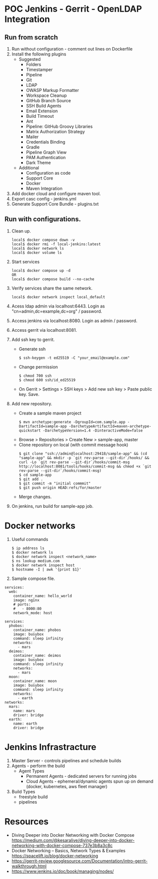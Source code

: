 # POC Jenkins - Gerrit - OpenLDAP Integration

## Run from scratch

1. Run without configuration  - comment out lines on Dockerfile
2. Install the following plugins
    - Suggested
        - Folders
        - Timestamper
        - Pipeline
        - Git
        - LDAP
        - OWASP Markup Formatter
        - Workspace Cleanup
        - GitHub Branch Source
        - SSH Build Agents
        - Email Extension
        - Build Timeout
        - Ant
        - Pipeline: GitHub Groovy Libraries
        - Matrix Authorization Strategy
        - Mailer
        - Credentials Binding
        - Gradle
        - Pipeline Graph View
        - PAM Authentication
        - Dark Theme
    - Additional
        - Configuration as code
        - Support Core
        - Docker
        - Maven Integration
3. Add docker cloud and configure maven tool.
4. Export casc config - jenkins.yml
5. Generate Support Core Bundle - plugins.txt


## Run with configurations.

1. Clean up.
    ```
    local$ docker compose down -v
    local$ docker rmi -f local-jenkins:latest
    local$ docker network ls
    local$ docker volume ls
    ```

2. Start services
    ```
    local$ docker compose up -d
    OR
    local$ docker compose build --no-cache
    ```

3. Verify services share the same network.
    ```
    local$ docker network inspect local_default
    ```

4. Acess ldap admin via localhost:6443. Login as "cn=admin,dc=example,dc=org" / password.

5. Access jenkins via localhost:8080. Login as admin / password.

6. Access gerrit via localhost:8081.

7. Add ssh key to gerrit.
    - Generate ssh
        ```
        $ ssh-keygen -t ed25519 -C "your_email@example.com"
        ```
    - Change permission
        ```
        $ chmod 700 ssh
        $ chmod 600 ssh/id_ed25519
        ```
    - On Gerrit > Settings > SSH keys > Add new ssh key > Paste public key. Save.

8. Add new repository.
    - Create a sample maven project
        ```
        $ mvn archetype:generate -DgroupId=com.sample.app -DartifactId=sample-app -DarchetypeArtifactId=maven-archetype-quickstart -DarchetypeVersion=1.4 -DinteractiveMode=false
        ```
    - Browse > Repositories > Create New > sample-app, master
    - Clone repository on local (with commit message hook)
        ```
        $ git clone "ssh://admin@localhost:29418/sample-app" && (cd "sample-app" && mkdir -p `git rev-parse --git-dir`/hooks/ && curl -Lo `git rev-parse --git-dir`/hooks/commit-msg http://localhost:8081/tools/hooks/commit-msg && chmod +x `git rev-parse --git-dir`/hooks/commit-msg)
        $ cd sample-app
        $ git add .
        $ git commit -m "initial commmit"
        $ git push origin HEAD:refs/for/master
        ```
    - Merge changes.

9. On jenkins, run build for sample-app job.

# Docker networks

1. Useful commands
    ```
    $ ip address ls
    $ docker network ls
    $ docker network inspect <network_name>
    $ ns lookup medium.com
    $ docker network inspect host
    $ hostname -I | awk '{print $1}'
    ```

2. Sample compose file.
```
services:
  web:
    container_name: hello_world
    image: nginx
    # ports:
    #   - 8000:80
    network_mode: host

services:
  phobos:
    container_name: phobos
    image: busybox
    command: sleep infinity
    networks:
      - mars
  deimos:
    container_name: deimos
    image: busybox
    command: sleep infinity
    networks:
      - mars
  moon:
    container_name: moon
    image: busybox
    command: sleep infinity
    networks:
      - earth
networks:
  mars:
    name: mars
    driver: bridge
  earth:
    name: earth
    driver: bridge
```

# Jenkins Infrastracture
1. Master Server - controls pipelines and schedule builds
2. Agents - perform the build
    - Agent Types
        - Permanent Agents - dedicated servers for running jobs
        - Cloud Agents - ephemeral/dynamic agents spun up on demand (docker, kubernetes, aws fleet manager)
3. Build Types
    - freestyle build
    - pipelines


# Resources
- Diving Deeper into Docker Networking with Docker Compose https://medium.com/@kesaralive/diving-deeper-into-docker-networking-with-docker-compose-737e3b8a3c8c
- Docker Networking – Basics, Network Types & Examples https://spacelift.io/blog/docker-networking
- https://gerrit-review.googlesource.com/Documentation/intro-gerrit-walkthrough.html
- https://www.jenkins.io/doc/book/managing/nodes/
